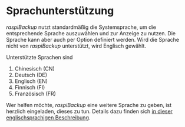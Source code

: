 # Sprachunterstützung

*raspiBackup* nutzt standardmäßig die Systemsprache, um die entsprechende Sprache auszuwählen und zur Anzeige zu nutzen.
Die Sprache kann aber auch per Option definiert werden. Wird die Sprache nicht von *raspiBackup* unterstützt, wird Englisch gewählt.

<a name="supported-languages"></a>
Unterstützte Sprachen sind
   1. Chinesisch (CN)
   1. Deutsch (DE)
   1. Englisch (EN)
   1. Finnisch (FI)
   1. Französisch (FR)

Wer helfen möchte, *raspiBackup* eine weitere Sprache zu geben, ist herzlich eingeladen,
dieses zu tun. Details dazu finden sich [in dieser englischsprachigen Beschreibung](../local-language-support-for-languages-other-than-de-and-en-l10n.md).

[.status]: rft
[.source]: https://linux-tips-and-tricks.de/de/raspibackupcategoried/603-raspibackup-local-language-support-for-languages-other-than-de-and-en-l10n

